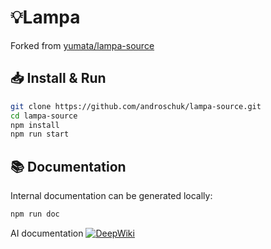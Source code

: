 # 💡Lampa
Forked from [yumata/lampa-source](https://github.com/yumata/lampa-source)

## 📥 Install & Run

```bash
git clone https://github.com/androschuk/lampa-source.git
cd lampa-source
npm install
npm run start
```

## 📚 Documentation

Internal documentation can be generated locally:
```bash
npm run doc
```
AI documentation  [![DeepWiki](https://deepwiki.com/badge.svg)](https://deepwiki.com/androschuk/lampa-source)


